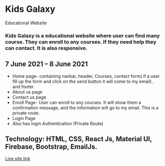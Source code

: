 # Kids Galaxy

Educational Website

### Kids Galaxy is a educational website where user can find many course. They can enroll to any courses. If they need help they can contact. It is also responsive. 


## 7 June 2021 – 8 June 2021 

* Home page- containing navbar, header, Courses, contact form( if a user fill up the form and click on the send button it will come to my email) , and footer.
* About us page
* Contact us page
* Enroll Page- User can enroll to any courses. It will show them a confirmation message, and the information will go to my email. This is a private route. 
* Login Page
* Also has login Authentication (Private Route)

## Technology: HTML, CSS, React Js, Material UI, Firebase, Bootstrap, EmailJs. 

[Live site link](https://sl-event.web.app)